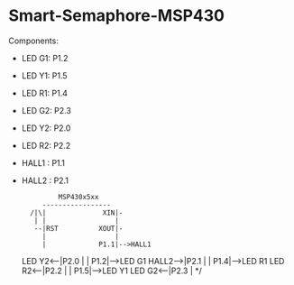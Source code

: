 # Smart-Semaphore-MSP430

Components:
 * LED G1: P1.2
 * LED Y1: P1.5
 * LED R1: P1.4
 * LED G2: P2.3
 * LED Y2: P2.0
 * LED R2: P2.2
 * HALL1 : P1.1
 * HALL2 : P2.1

                MSP430x5xx
            -----------------
         /|\|              XIN|-
          | |                 |
          --|RST          XOUT|-
            |                 |
            |             P1.1|-->HALL1
   LED Y2<--|P2.0             |
            |             P1.2|-->LED G1
    HALL2-->|P2.1             |
            |             P1.4|-->LED R1
   LED R2<--|P2.2             |
            |             P1.5|-->LED Y1
   LED G2<--|P2.3             |
            */
